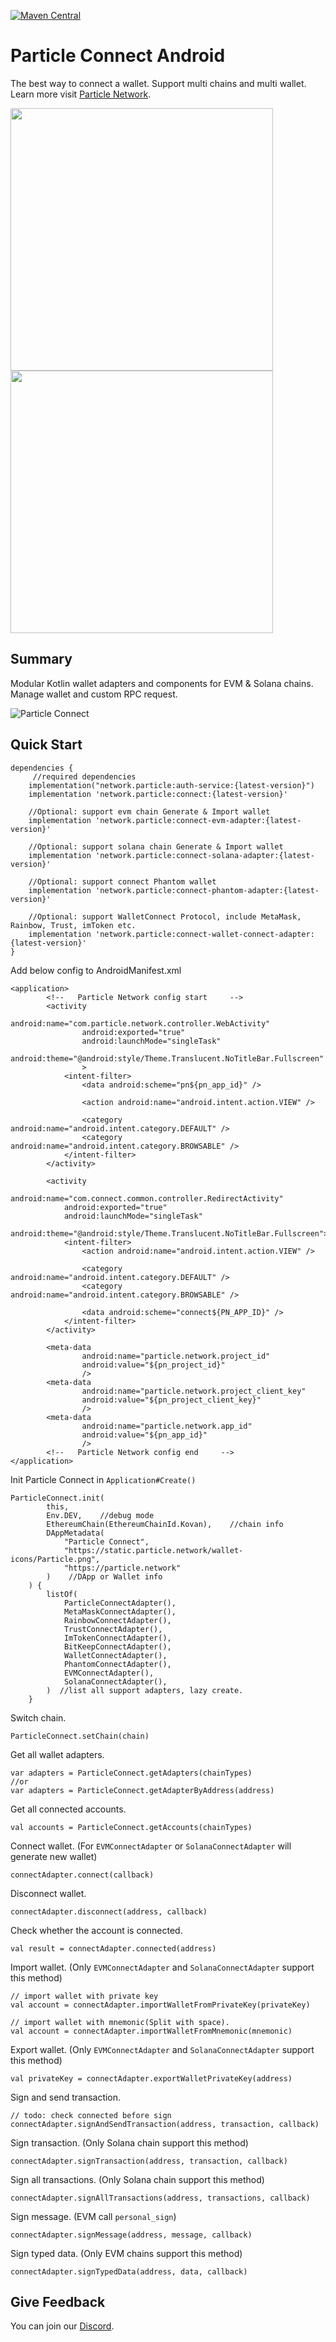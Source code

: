 [![Maven Central](https://maven-badges.herokuapp.com/maven-central/network.particle/connect/badge.svg?style=flat)](https://search.maven.org/artifact/network.particle/connect)

# Particle Connect Android
The best way to connect a wallet. Support multi chains and multi wallet. Learn more visit [Particle Network](https://docs.particle.network/).

<img width="420" src="https://static.particle.network/docs-images/add-wallet.png"></img>
<img width="420" src="https://static.particle.network/docs-images/import-private-key.png"></img>    

## Summary

Modular Kotlin wallet adapters and components for EVM & Solana chains. Manage wallet and custom RPC request.

![Particle Connect](https://static.particle.network/docs-images/particle-connect.jpeg)

## Quick Start

```
dependencies {
     //required dependencies
    implementation("network.particle:auth-service:{latest-version}")
    implementation 'network.particle:connect:{latest-version}'
    
    //Optional: support evm chain Generate & Import wallet
    implementation 'network.particle:connect-evm-adapter:{latest-version}'
    
    //Optional: support solana chain Generate & Import wallet
    implementation 'network.particle:connect-solana-adapter:{latest-version}'
    
    //Optional: support connect Phantom wallet
    implementation 'network.particle:connect-phantom-adapter:{latest-version}'
    
    //Optional: support WalletConnect Protocol, include MetaMask, Rainbow, Trust, imToken etc.
    implementation 'network.particle:connect-wallet-connect-adapter:{latest-version}'
}
```

Add below config to AndroidManifest.xml

```
<application>
        <!--   Particle Network config start     -->
        <activity
                android:name="com.particle.network.controller.WebActivity"
                android:exported="true"
                android:launchMode="singleTask"
                android:theme="@android:style/Theme.Translucent.NoTitleBar.Fullscreen"
                >
            <intent-filter>
                <data android:scheme="pn${pn_app_id}" />
        
                <action android:name="android.intent.action.VIEW" />
        
                <category android:name="android.intent.category.DEFAULT" />
                <category android:name="android.intent.category.BROWSABLE" />
            </intent-filter>
        </activity>
        
        <activity
            android:name="com.connect.common.controller.RedirectActivity"
            android:exported="true"
            android:launchMode="singleTask"
            android:theme="@android:style/Theme.Translucent.NoTitleBar.Fullscreen">
            <intent-filter>
                <action android:name="android.intent.action.VIEW" />

                <category android:name="android.intent.category.DEFAULT" />
                <category android:name="android.intent.category.BROWSABLE" />

                <data android:scheme="connect${PN_APP_ID}" />
            </intent-filter>
        </activity>
        
        <meta-data
                android:name="particle.network.project_id"
                android:value="${pn_project_id}"
                />
        <meta-data
                android:name="particle.network.project_client_key"
                android:value="${pn_project_client_key}"
                />
        <meta-data
                android:name="particle.network.app_id"
                android:value="${pn_app_id}"
                />
        <!--   Particle Network config end     -->
</application>
```

Init Particle Connect in `Application#Create()`

```
ParticleConnect.init(
        this,
        Env.DEV,    //debug mode
        EthereumChain(EthereumChainId.Kovan),    //chain info
        DAppMetadata(
            "Particle Connect",
            "https://static.particle.network/wallet-icons/Particle.png",
            "https://particle.network"
        )    //DApp or Wallet info
    ) {
        listOf(
            ParticleConnectAdapter(),
            MetaMaskConnectAdapter(),
            RainbowConnectAdapter(),
            TrustConnectAdapter(),
            ImTokenConnectAdapter(),
            BitKeepConnectAdapter(),
            WalletConnectAdapter(),
            PhantomConnectAdapter(),
            EVMConnectAdapter(),
            SolanaConnectAdapter(),
        )  //list all support adapters, lazy create.
    }
```

Switch chain.

```
ParticleConnect.setChain(chain)
```

Get all wallet adapters.

```
var adapters = ParticleConnect.getAdapters(chainTypes)
//or
var adapters = ParticleConnect.getAdapterByAddress(address)
```

Get all connected accounts.

```
val accounts = ParticleConnect.getAccounts(chainTypes)
```

Connect wallet. (For `EVMConnectAdapter` or `SolanaConnectAdapter` will generate new wallet)

```
connectAdapter.connect(callback)
```

Disconnect wallet.

```
connectAdapter.disconnect(address, callback)
```

Check whether the account is connected.

```
val result = connectAdapter.connected(address)
```

Import wallet. (Only `EVMConnectAdapter` and `SolanaConnectAdapter` support this method)

```
// import wallet with private key
val account = connectAdapter.importWalletFromPrivateKey(privateKey)

// import wallet with mnemonic(Split with space).
val account = connectAdapter.importWalletFromMnemonic(mnemonic)
```

Export wallet. (Only `EVMConnectAdapter` and `SolanaConnectAdapter` support this method)

```
val privateKey = connectAdapter.exportWalletPrivateKey(address)
```

Sign and send transaction.

```
// todo: check connected before sign
connectAdapter.signAndSendTransaction(address, transaction, callback)
```

Sign transaction. (Only Solana chain support this method)

```
connectAdapter.signTransaction(address, transaction, callback)
```

Sign all transactions. (Only Solana chain support this method)

```
connectAdapter.signAllTransactions(address, transactions, callback)
```

Sign message. (EVM call `personal_sign`)

```
connectAdapter.signMessage(address, message, callback)
```

Sign typed data. (Only EVM chains support this method)

```
connectAdapter.signTypedData(address, data, callback)
```

## Give Feedback

You can join our [Discord](https://discord.gg/2y44qr6CR2).

